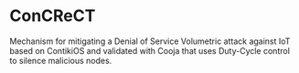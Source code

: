 # ConCReCT
Mechanism for mitigating a Denial of Service Volumetric attack against IoT based on ContikiOS and validated with Cooja that uses Duty-Cycle control to silence malicious nodes.
